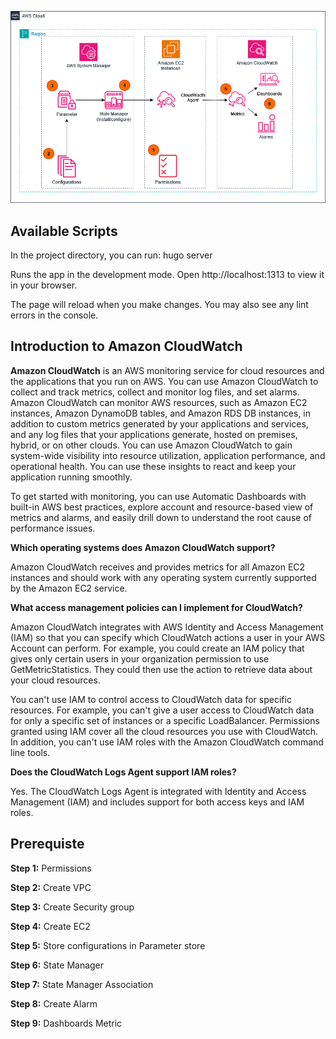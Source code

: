 ![Cloud Watch](static/images/3-Prerequiste/cw.png?featherlight=false&width=60pc)

## Available Scripts

In the project directory, you can run:
hugo server

Runs the app in the development mode.
Open http://localhost:1313 to view it in your browser.

The page will reload when you make changes.
You may also see any lint errors in the console.

## Introduction to Amazon CloudWatch

**Amazon CloudWatch** is an AWS monitoring service for cloud resources and the applications that you run on AWS. You can use Amazon CloudWatch to collect and track metrics, collect and monitor log files, and set alarms. Amazon CloudWatch can monitor AWS resources, such as Amazon EC2 instances, Amazon DynamoDB tables, and Amazon RDS DB instances, in addition to custom metrics generated by your applications and services, and any log files that your applications generate, hosted on premises, hybrid, or on other clouds. You can use Amazon CloudWatch to gain system-wide visibility into resource utilization, application performance, and operational health. You can use these insights to react and keep your application running smoothly.

To get started with monitoring, you can use Automatic Dashboards with built-in AWS best practices, explore account and resource-based view of metrics and alarms, and easily drill down to understand the root cause of performance issues.

**Which operating systems does Amazon CloudWatch support?**

Amazon CloudWatch receives and provides metrics for all Amazon EC2 instances and should work with any operating system currently supported by the Amazon EC2 service.


**What access management policies can I implement for CloudWatch?**

Amazon CloudWatch integrates with AWS Identity and Access Management (IAM) so that you can specify which CloudWatch actions a user in your AWS Account can perform. For example, you could create an IAM policy that gives only certain users in your organization permission to use GetMetricStatistics. They could then use the action to retrieve data about your cloud resources.

You can't use IAM to control access to CloudWatch data for specific resources. For example, you can't give a user access to CloudWatch data for only a specific set of instances or a specific LoadBalancer. Permissions granted using IAM cover all the cloud resources you use with CloudWatch. In addition, you can't use IAM roles with the Amazon CloudWatch command line tools.

**Does the CloudWatch Logs Agent support IAM roles?**

Yes. The CloudWatch Logs Agent is integrated with Identity and Access Management (IAM) and includes support for both access keys and IAM roles.

## Prerequiste

**Step 1:** Permissions

**Step 2:** Create VPC

**Step 3:** Create Security group

**Step 4:** Create EC2

**Step 5:** Store configurations in Parameter store

**Step 6:** State Manager

**Step 7:** State Manager Association

**Step 8:** Create Alarm

**Step 9:** Dashboards Metric
